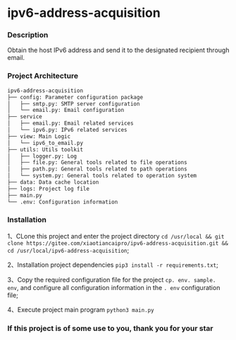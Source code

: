 # ipv6-address-acquisition



### Description

Obtain the host IPv6 address and send it to the designated recipient through email.



### Project Architecture

```txt
ipv6-address-acquisition
├── config: Parameter configuration package
│   ├── smtp.py: SMTP server configuration
│   └── email.py: Email configuration
├── service
│   ├── email.py: Email related services
│   └── ipv6.py: IPv6 related services
├── view: Main Logic
│   └── ipv6_to_email.py 
├── utils: Utils toolkit
│   ├── logger.py: Log
│   ├── file.py: General tools related to file operations
│   ├── path.py: General tools related to path operations
│   └── system.py: General tools related to operation system
├── data: Data cache location
├── logs: Project log file
├── main.py
└── .env: Configuration information
```



### Installation

1、CLone this project and enter the project directory `cd /usr/local && git clone https://gitee.com/xiaotiancaipro/ipv6-address-acquisition.git && cd /usr/local/ipv6-address-acquisition`;

2、Installation project dependencies `pip3 install -r requirements.txt`;

3、Copy the required configuration file for the project `cp. env. sample. env`, and configure all configuration information in the `. env` configuration file;

4、Execute project main program `python3 main.py`



### If this project is of some use to you, thank you for your star

